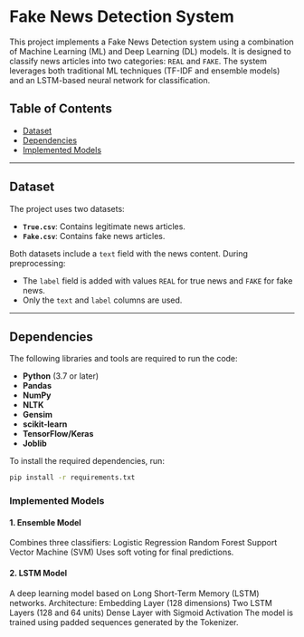 # Fake News Detection System

This project implements a Fake News Detection system using a combination of Machine Learning (ML) and Deep Learning (DL) models. It is designed to classify news articles into two categories: `REAL` and `FAKE`. The system leverages both traditional ML techniques (TF-IDF and ensemble models) and an LSTM-based neural network for classification.

## Table of Contents

- [Dataset](#dataset)
- [Dependencies](#dependencies)
- [Implemented Models](#implemented-models)

---

## Dataset

The project uses two datasets:
- **`True.csv`**: Contains legitimate news articles.
- **`Fake.csv`**: Contains fake news articles.

Both datasets include a `text` field with the news content. During preprocessing:
- The `label` field is added with values `REAL` for true news and `FAKE` for fake news.
- Only the `text` and `label` columns are used.

---

## Dependencies

The following libraries and tools are required to run the code:

- **Python** (3.7 or later)
- **Pandas**
- **NumPy**
- **NLTK**
- **Gensim**
- **scikit-learn**
- **TensorFlow/Keras**
- **Joblib**

To install the required dependencies, run:

```bash
pip install -r requirements.txt
```
<h3>Implemented Models</h3>
<h4>1. Ensemble Model</h4>
Combines three classifiers:
Logistic Regression
Random Forest
Support Vector Machine (SVM)
Uses soft voting for final predictions.
<h4>2. LSTM Model</h4>
A deep learning model based on Long Short-Term Memory (LSTM) networks.
Architecture:
Embedding Layer (128 dimensions)
Two LSTM Layers (128 and 64 units)
Dense Layer with Sigmoid Activation
The model is trained using padded sequences generated by the Tokenizer.
